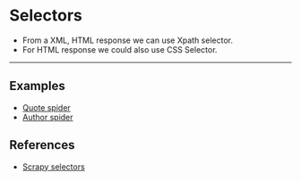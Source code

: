 # Selectors

- From a XML, HTML response we can use Xpath selector.
- For HTML response we could also use CSS Selector.

---

## Examples

- [Quote spider](../tutorial/spiders/quotes_spider.py)
- [Author spider](../tutorial/spiders/author_info_spider.py)

## References

- [Scrapy selectors](https://docs.scrapy.org/en/latest/topics/selectors.html)
